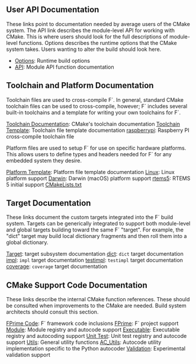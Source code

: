 ## User API Documentation

These links point to documentation needed by average users of the CMake system. The API link
describes the module-level API for working with CMake. This is where users should look for the full
descriptions of module-level functions. Options describes the runtime options that the CMake system
takes. Users wanting to alter the build should look here.

- [Options](../api/cmake/Options.md): Runtime build options
- [API](../api/cmake/API.md): Module API function documentation

## Toolchain and Platform Documentation

Toolchain files are used to cross-compile F´. In general, standard CMake toolchain files can be used
to cross-compile, however; F´ includes several built-in toolchains and a template for writing your
own toolchains for F´.

[Toolchain Documentation](https://cmake.org/cmake/help/latest/manual/cmake-toolchains.7.html): CMake's toolchain documentation
[Toolchain Template](./toolchain/toolchain-template.md): Toolchain file template documentation
[raspberrypi](./toolchain/raspberrypi.md): Raspberry PI cross-compile toolchain file

Platform files are used to setup F´ for use on specific hardware platforms. This allows users to
define types and headers needed for F´ for any embedded system they desire.

[Platform Template](../api/cmake/platform/platform-template.md): Platform file template documentation
[Linux](../api/cmake/platform/Linux.md): Linux platform support
[Darwin](../api/cmake/platform/Darwin.md): Darwin (macOS) platform support
[rtems5](../api/cmake/platform/rtems5.md): RTEMS 5 initial support
[CMakeLists.txt](./platform/CMakeLists.txt.md)

## Target Documentation

These links document the custom targets integrated into the F´ build system. Targets can be
generically integrated to support both module-level and global targets building toward the same
F´ "target".  For example, the "dict" target may build local dictionary fragments and then roll
them into a global dictionary.

[Target](../api/cmake/support/Target.md): target subsystem documentation
[dict](../api/cmake/target/dict.md): `dict` target documentation
[impl](../api/cmake/target/impl.md): `impl` target documentation
[testimpl](../api/cmake/target/testimpl.md): `testimpl` target documentation
[coverage](../api/cmake/target/coverage.md): `coverage` target documentation


## CMake Support Code Documentation

These links describe the internal CMake function references. These should be consulted when
improvements to the CMake are needed. Build system architects should consult this section.


[FPrime Code](../api/cmake/FPrime-Code.md): F´ framework code inclusions
[FPrime](../api/cmake/FPrime.md): F´ project support
[Module](../api/cmake/support/Module.md): Module registry and autocode support
[Executable](../api/cmake/support/Executable.md): Executable registry and autocoding support
[Unit Test](../api/cmake/support/Unit_Test.md): Unit test registry and autocode support
[Utils](../api/cmake/support/Utils.md): General utility functions
[AC_Utils](../api/cmake/support/AC_Utils.md): Autocode utility implementation specific to the Python autocoder
[Validation](../api/cmake/support/validation/Validation.md): Experimental validation support

